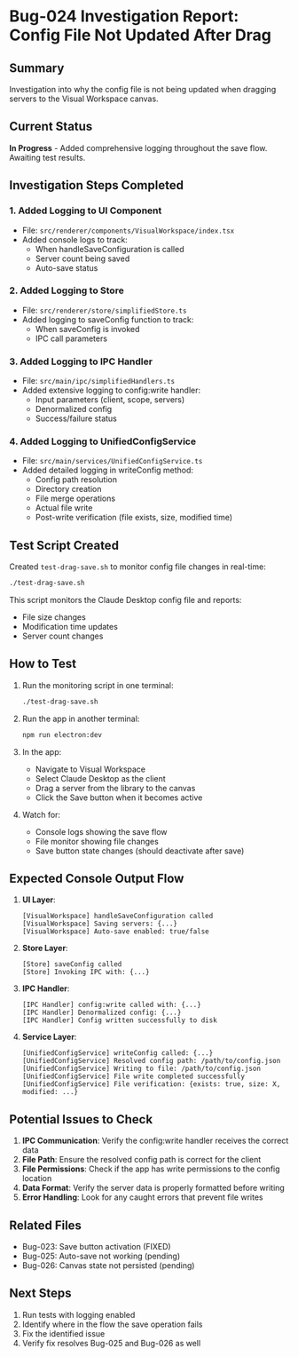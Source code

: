 # Bug-024 Investigation Report: Config File Not Updated After Drag

## Summary
Investigation into why the config file is not being updated when dragging servers to the Visual Workspace canvas.

## Current Status
**In Progress** - Added comprehensive logging throughout the save flow. Awaiting test results.

## Investigation Steps Completed

### 1. Added Logging to UI Component
- File: `src/renderer/components/VisualWorkspace/index.tsx`
- Added console logs to track:
  - When handleSaveConfiguration is called
  - Server count being saved
  - Auto-save status

### 2. Added Logging to Store
- File: `src/renderer/store/simplifiedStore.ts`
- Added logging to saveConfig function to track:
  - When saveConfig is invoked
  - IPC call parameters

### 3. Added Logging to IPC Handler
- File: `src/main/ipc/simplifiedHandlers.ts`
- Added extensive logging to config:write handler:
  - Input parameters (client, scope, servers)
  - Denormalized config
  - Success/failure status

### 4. Added Logging to UnifiedConfigService
- File: `src/main/services/UnifiedConfigService.ts`
- Added detailed logging in writeConfig method:
  - Config path resolution
  - Directory creation
  - File merge operations
  - Actual file write
  - Post-write verification (file exists, size, modified time)

## Test Script Created
Created `test-drag-save.sh` to monitor config file changes in real-time:
```bash
./test-drag-save.sh
```

This script monitors the Claude Desktop config file and reports:
- File size changes
- Modification time updates
- Server count changes

## How to Test

1. Run the monitoring script in one terminal:
   ```bash
   ./test-drag-save.sh
   ```

2. Run the app in another terminal:
   ```bash
   npm run electron:dev
   ```

3. In the app:
   - Navigate to Visual Workspace
   - Select Claude Desktop as the client
   - Drag a server from the library to the canvas
   - Click the Save button when it becomes active

4. Watch for:
   - Console logs showing the save flow
   - File monitor showing file changes
   - Save button state changes (should deactivate after save)

## Expected Console Output Flow

1. **UI Layer**:
   ```
   [VisualWorkspace] handleSaveConfiguration called
   [VisualWorkspace] Saving servers: {...}
   [VisualWorkspace] Auto-save enabled: true/false
   ```

2. **Store Layer**:
   ```
   [Store] saveConfig called
   [Store] Invoking IPC with: {...}
   ```

3. **IPC Handler**:
   ```
   [IPC Handler] config:write called with: {...}
   [IPC Handler] Denormalized config: {...}
   [IPC Handler] Config written successfully to disk
   ```

4. **Service Layer**:
   ```
   [UnifiedConfigService] writeConfig called: {...}
   [UnifiedConfigService] Resolved config path: /path/to/config.json
   [UnifiedConfigService] Writing to file: /path/to/config.json
   [UnifiedConfigService] File write completed successfully
   [UnifiedConfigService] File verification: {exists: true, size: X, modified: ...}
   ```

## Potential Issues to Check

1. **IPC Communication**: Verify the config:write handler receives the correct data
2. **File Path**: Ensure the resolved config path is correct for the client
3. **File Permissions**: Check if the app has write permissions to the config location
4. **Data Format**: Verify the server data is properly formatted before writing
5. **Error Handling**: Look for any caught errors that prevent file writes

## Related Files
- Bug-023: Save button activation (FIXED)
- Bug-025: Auto-save not working (pending)
- Bug-026: Canvas state not persisted (pending)

## Next Steps
1. Run tests with logging enabled
2. Identify where in the flow the save operation fails
3. Fix the identified issue
4. Verify fix resolves Bug-025 and Bug-026 as well